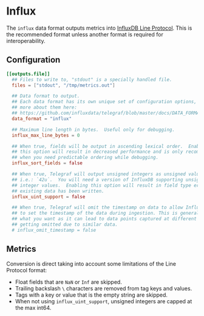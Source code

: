 # Influx

The `influx` data format outputs metrics into [InfluxDB Line Protocol][line
protocol].  This is the recommended format unless another format is required
for interoperability.

## Configuration

```toml
[[outputs.file]]
  ## Files to write to, "stdout" is a specially handled file.
  files = ["stdout", "/tmp/metrics.out"]

  ## Data format to output.
  ## Each data format has its own unique set of configuration options, read
  ## more about them here:
  ## https://github.com/influxdata/telegraf/blob/master/docs/DATA_FORMATS_OUTPUT.md
  data_format = "influx"

  ## Maximum line length in bytes.  Useful only for debugging.
  influx_max_line_bytes = 0

  ## When true, fields will be output in ascending lexical order.  Enabling
  ## this option will result in decreased performance and is only recommended
  ## when you need predictable ordering while debugging.
  influx_sort_fields = false

  ## When true, Telegraf will output unsigned integers as unsigned values,
  ## i.e.: `42u`.  You will need a version of InfluxDB supporting unsigned
  ## integer values.  Enabling this option will result in field type errors if
  ## existing data has been written.
  influx_uint_support = false

  ## When true, Telegraf will omit the timestamp on data to allow InfluxDB
  ## to set the timestamp of the data during ingestion. This is generally NOT
  ## what you want as it can lead to data points captured at different times
  ## getting omitted due to similar data.
  # influx_omit_timestamp = false
```

## Metrics

Conversion is direct taking into account some limitations of the Line Protocol
format:

- Float fields that are `NaN` or `Inf` are skipped.
- Trailing backslash `\` characters are removed from tag keys and values.
- Tags with a key or value that is the empty string are skipped.
- When not using `influx_uint_support`, unsigned integers are capped at the max int64.

[line protocol]: https://docs.influxdata.com/influxdb3/core/reference/line-protocol/
